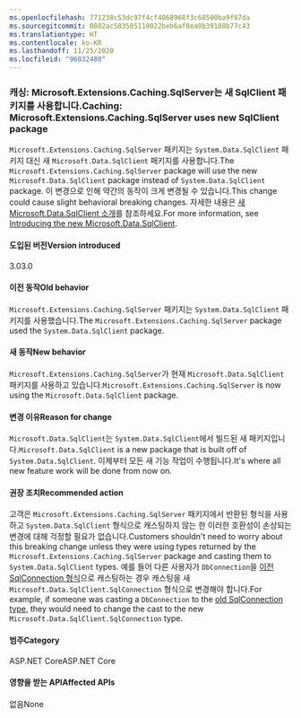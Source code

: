 ```yaml
---
ms.openlocfilehash: 771238c53dc97f4cf4068968f3c68500ba9f87da
ms.sourcegitcommit: 0802ac583585110022beb6af8ea0b39188b77c43
ms.translationtype: HT
ms.contentlocale: ko-KR
ms.lasthandoff: 11/25/2020
ms.locfileid: "96032480"
---
```

### <a name="caching-microsoftextensionscachingsqlserver-uses-new-sqlclient-package"></a><span data-ttu-id="0b152-101">캐싱: Microsoft.Extensions.Caching.SqlServer는 새 SqlClient 패키지를 사용합니다.</span><span class="sxs-lookup"><span data-stu-id="0b152-101">Caching: Microsoft.Extensions.Caching.SqlServer uses new SqlClient package</span></span>

<span data-ttu-id="0b152-102">`Microsoft.Extensions.Caching.SqlServer` 패키지는 `System.Data.SqlClient` 패키지 대신 새 `Microsoft.Data.SqlClient` 패키지를 사용합니다.</span><span class="sxs-lookup"><span data-stu-id="0b152-102">The `Microsoft.Extensions.Caching.SqlServer` package will use the new `Microsoft.Data.SqlClient` package instead of `System.Data.SqlClient` package.</span></span> <span data-ttu-id="0b152-103">이 변경으로 인해 약간의 동작이 크게 변경될 수 있습니다.</span><span class="sxs-lookup"><span data-stu-id="0b152-103">This change could cause slight behavioral breaking changes.</span></span> <span data-ttu-id="0b152-104">자세한 내용은 [새 Microsoft.Data.SqlClient 소개](https://devblogs.microsoft.com/dotnet/introducing-the-new-microsoftdatasqlclient/)를 참조하세요.</span><span class="sxs-lookup"><span data-stu-id="0b152-104">For more information, see [Introducing the new Microsoft.Data.SqlClient](https://devblogs.microsoft.com/dotnet/introducing-the-new-microsoftdatasqlclient/).</span></span>

#### <a name="version-introduced"></a><span data-ttu-id="0b152-105">도입된 버전</span><span class="sxs-lookup"><span data-stu-id="0b152-105">Version introduced</span></span>

<span data-ttu-id="0b152-106">3.0</span><span class="sxs-lookup"><span data-stu-id="0b152-106">3.0</span></span>

#### <a name="old-behavior"></a><span data-ttu-id="0b152-107">이전 동작</span><span class="sxs-lookup"><span data-stu-id="0b152-107">Old behavior</span></span>

<span data-ttu-id="0b152-108">`Microsoft.Extensions.Caching.SqlServer` 패키지는 `System.Data.SqlClient` 패키지를 사용했습니다.</span><span class="sxs-lookup"><span data-stu-id="0b152-108">The `Microsoft.Extensions.Caching.SqlServer` package used the `System.Data.SqlClient` package.</span></span>

#### <a name="new-behavior"></a><span data-ttu-id="0b152-109">새 동작</span><span class="sxs-lookup"><span data-stu-id="0b152-109">New behavior</span></span>

<span data-ttu-id="0b152-110">`Microsoft.Extensions.Caching.SqlServer`가 현재 `Microsoft.Data.SqlClient` 패키지를 사용하고 있습니다.</span><span class="sxs-lookup"><span data-stu-id="0b152-110">`Microsoft.Extensions.Caching.SqlServer` is now using the `Microsoft.Data.SqlClient` package.</span></span>

#### <a name="reason-for-change"></a><span data-ttu-id="0b152-111">변경 이유</span><span class="sxs-lookup"><span data-stu-id="0b152-111">Reason for change</span></span>

<span data-ttu-id="0b152-112">`Microsoft.Data.SqlClient`는 `System.Data.SqlClient`에서 빌드된 새 패키지입니다.</span><span class="sxs-lookup"><span data-stu-id="0b152-112">`Microsoft.Data.SqlClient` is a new package that is built off of `System.Data.SqlClient`.</span></span> <span data-ttu-id="0b152-113">이제부터 모든 새 기능 작업이 수행됩니다.</span><span class="sxs-lookup"><span data-stu-id="0b152-113">It's where all new feature work will be done from now on.</span></span>

#### <a name="recommended-action"></a><span data-ttu-id="0b152-114">권장 조치</span><span class="sxs-lookup"><span data-stu-id="0b152-114">Recommended action</span></span>

<span data-ttu-id="0b152-115">고객은 `Microsoft.Extensions.Caching.SqlServer` 패키지에서 반환된 형식을 사용하고 `System.Data.SqlClient` 형식으로 캐스팅하지 않는 한 이러한 호환성이 손상되는 변경에 대해 걱정할 필요가 없습니다.</span><span class="sxs-lookup"><span data-stu-id="0b152-115">Customers shouldn't need to worry about this breaking change unless they were using types returned by the `Microsoft.Extensions.Caching.SqlServer` package and casting them to `System.Data.SqlClient` types.</span></span> <span data-ttu-id="0b152-116">예를 들어 다른 사용자가 `DbConnection`을 [이전 SqlConnection 형식](xref:System.Data.SqlClient.SqlConnection)으로 캐스팅하는 경우 캐스팅을 새 `Microsoft.Data.SqlClient.SqlConnection` 형식으로 변경해야 합니다.</span><span class="sxs-lookup"><span data-stu-id="0b152-116">For example, if someone was casting a `DbConnection` to the [old SqlConnection type](xref:System.Data.SqlClient.SqlConnection), they would need to change the cast to the new `Microsoft.Data.SqlClient.SqlConnection` type.</span></span>

#### <a name="category"></a><span data-ttu-id="0b152-117">범주</span><span class="sxs-lookup"><span data-stu-id="0b152-117">Category</span></span>

<span data-ttu-id="0b152-118">ASP.NET Core</span><span class="sxs-lookup"><span data-stu-id="0b152-118">ASP.NET Core</span></span>

#### <a name="affected-apis"></a><span data-ttu-id="0b152-119">영향을 받는 API</span><span class="sxs-lookup"><span data-stu-id="0b152-119">Affected APIs</span></span>

<span data-ttu-id="0b152-120">없음</span><span class="sxs-lookup"><span data-stu-id="0b152-120">None</span></span>

<!-- 

#### Affected APIs

Not detectable via API analysis

-->

